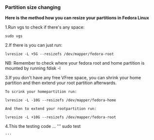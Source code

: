 ### Partition size changing
  **Here is the method how you can resize your partitions in Fedora Linux**

  1.Run vgs to check if there's any space:

    sudo vgs

  2.If there is you can just run:

    lvresize -L +5G --resizefs /dev/mapper/fedora-root

  NB: Remember to check where your fedora root and home partition is mounted by running fdisk -l

  3.If you don't have any free VFree space, you can shrink your home partition and then extend your root partition afterwards.

    To scrink your homepartition run:

    lvresize -L -10G --resizefs /dev/mapper/fedora-home

    And then to extend your rootpartition run:

    lvresize -L +10G --resizefs /dev/mapper/fedora-root

  4.This the testing code ...
    '''
    sudo test

    '''
